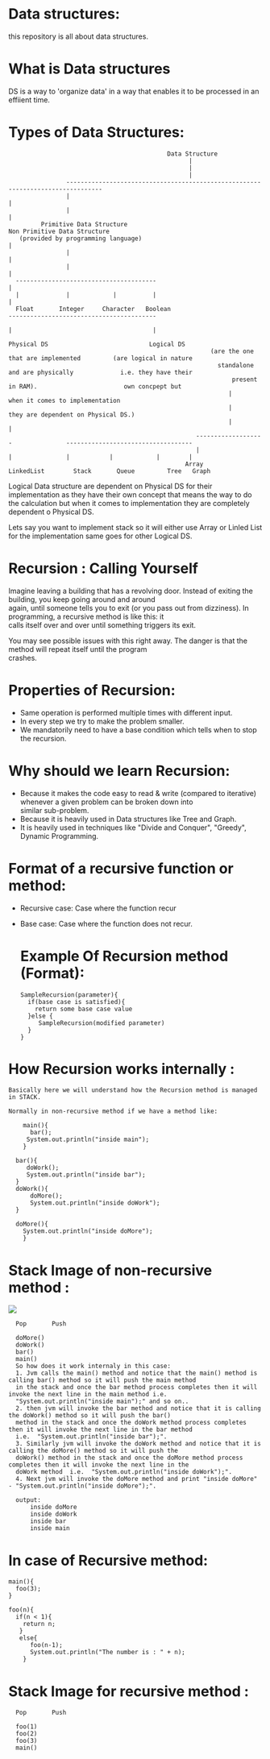 # Data structures:
this repository is all about data structures.


# What is Data structures
DS is a way to 'organize data' in a way that enables it to be processed in an effiient time.

# Types of Data Structures:

                                                Data Structure
                                                      |
                                                      |
                                                      |
                    --------------------------------------------------------------------------------
                    |                                                                               |
                    |                                                                               |
             Primitive Data Structure                                                   Non Primitive Data Structure 
       (provided by programming language)                                                           |    
                    |                                                                               |
                    |                                                                               |
      ---------------------------------------                                                       |
      |             |            |          |                                                       |                                                                              
      Float       Integer     Character   Boolean                           -----------------------------------------                                      
                                                                            |                                       |  
                                                                         Physical DS                            Logical DS
                                                            (are the one that are implemented         (are logical in nature
                                                              standalone and are physically             i.e. they have their 
                                                                  present in RAM).                        own concpept but                                                  
                                                                 |                            when it comes to implementation  
                                                                 |                         they are dependent on Physical DS.) 
                                                                 |                                          |
                                                        -------------------               -----------------------------------
                                                        |                 |               |           |            |        |
                                                     Array            LinkedList        Stack       Queue         Tree   Graph
                                                     
                                         
                                      
Logical Data structure are dependent on Physical DS for their implementation as they have their own concept that means the 
way to do the calculation but when it comes to implementation they are completely dependent o Physical DS. 

Lets say you want to implement stack so it will either use Array or Linled List for the implementation same goes for 
other Logical DS.


# Recursion : Calling Yourself
  Imagine leaving a building that has a revolving door. Instead of exiting the building, you keep going around and around        
  again, until someone tells you to exit (or you pass out from dizziness). In programming, a recursive method is like this: it   
  calls itself over and over until something triggers its exit.

  You may see possible issues with this right away. The danger is that the method will repeat itself until the program  
  crashes.                                       
                                         
# Properties of Recursion:
  - Same operation is performed multiple times with different input.
  - In every step we try to make the problem smaller.
  - We mandatorily need to have a base condition which tells when to stop the recursion.                                         
                                         
# Why should we learn Recursion:
  - Because it makes the code easy to read & write (compared to iterative) whenever a given problem can be broken down into               
    similar sub-problem.
  - Because it is heavily used in Data structures like Tree and Graph.
  - It is heavily used in techniques like "Divide and Conquer", "Greedy", Dynamic Programming.                                          
                                                        
# Format of a recursive function or method:
  - Recursive case: Case where the function recur
  - Base case: Case where the function does not recur.

    # Example Of Recursion method (Format):

        SampleRecursion(parameter){
          if(base case is satisfied){
            return some base case value    
          }else {
             SampleRecursion(modified parameter)
          }
        } 
                                                        
   # How Recursion works internally :

    Basically here we will understand how the Recursion method is managed in STACK.

    Normally in non-recursive method if we have a method like:

        main(){
          bar();
         System.out.println("inside main");
        }

      bar(){
         doWork();
         System.out.println("inside bar");
      }
      doWork(){
          doMore();
          System.out.println("inside doWork");
      } 

      doMore(){
        System.out.println("inside doMore");
        }


# Stack Image of non-recursive method :

 ![](images/git_stack_image1.png)
      
      Pop       Push

      doMore()
      doWork()
      bar()
      main()
      So how does it work internaly in this case:
      1. Jvm calls the main() method and notice that the main() method is calling bar() method so it will push the main method 
      in the stack and once the bar method process completes then it will invoke the next line in the main method i.e. 
      "System.out.println("inside main");" and so on..
      2. then jvm will invoke the bar method and notice that it is calling the doWork() method so it will push the bar() 
      method in the stack and once the doWork method process completes then it will invoke the next line in the bar method    
      i.e.  "System.out.println("inside bar");".
      3. Similarly jvm will invoke the doWork method and notice that it is calling the doMore() method so it will push the    
      doWork() method in the stack and once the doMore method process completes then it will invoke the next line in the 
      doWork method  i.e.  "System.out.println("inside doWork");".
      4. Next jvm will invoke the doMore method and print "inside doMore" - "System.out.println("inside doMore");".
  
      output: 
          inside doMore
          inside doWork
          inside bar
          inside main
  
 # In case of Recursive method:
 
    main(){
      foo(3);
    }
    
    foo(n){
      if(n < 1){
        return n;
       }
       else{
          foo(n-1);
          System.out.println("The number is : " + n);
        }
    
    
  # Stack Image for recursive method :

      Pop       Push

      foo(1)
      foo(2)
      foo(3)
      main()    
      
 
 
 
 
 
 
 
 
 
 
 
 
 
 
                                                        
                                                                                  
